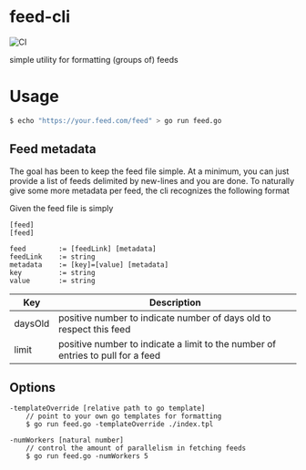 feed-cli
===
![CI](https://github.com/nhomble/feed-cli/workflows/CI/badge.svg)

simple utility for formatting (groups of) feeds

# Usage
```bash
$ echo "https://your.feed.com/feed" > go run feed.go
```

## Feed metadata
The goal has been to keep the feed file simple. At a minimum, you can just provide
a list of feeds delimited by new-lines and you are done. To naturally give some more metadata per feed, the
cli recognizes the following format

Given the feed file is simply
```text
[feed]
[feed]
```

```text
feed        := [feedLink] [metadata]
feedLink    := string
metadata    := [key]=[value] [metadata]
key         := string
value       := string
```

|Key|Description|
|---|-----------|
|daysOld|positive number to indicate number of days old to respect this feed|
|limit|positive number to indicate a limit to the number of entries to pull for a feed|

## Options
```text
-templateOverride [relative path to go template]
    // point to your own go templates for formatting
    $ go run feed.go -templateOverride ./index.tpl 

-numWorkers [natural number]
    // control the amount of parallelism in fetching feeds
    $ go run feed.go -numWorkers 5
```